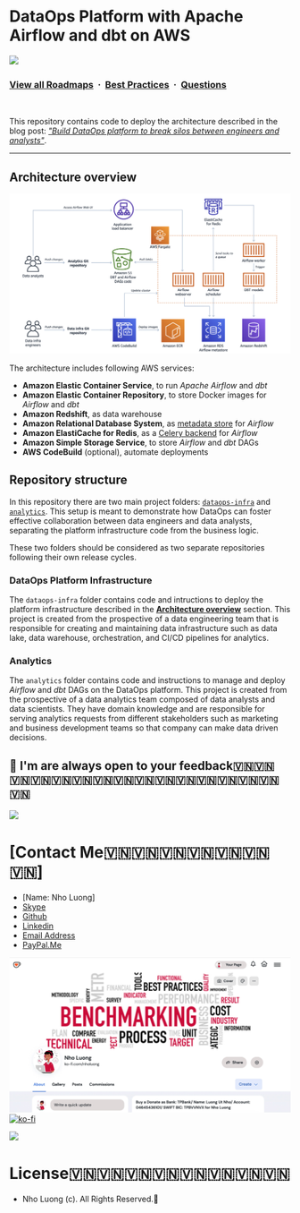 # DataOps Platform with Apache Airflow and dbt on AWS

![](https://i.imgur.com/waxVImv.png)
### [View all Roadmaps](https://github.com/nholuongut/all-roadmaps) &nbsp;&middot;&nbsp; [Best Practices](https://github.com/nholuongut/all-roadmaps/blob/main/public/best-practices/) &nbsp;&middot;&nbsp; [Questions](https://www.linkedin.com/in/nholuong/)
<br/>

This repository contains code to deploy the architecture described in the blog post: [*"Build DataOps platform to break silos between engineers and analysts"*](https://aws.amazon.com/tr/blogs/big-data/build-a-dataops-platform-to-break-silos-between-engineers-and-analysts/?nc1=h_ls&advocacy_source=everyonesocial&trk=global_employee_advocacy&sc_channel=sm&es_id=ab2ae17684).

---

## Architecture overview

![Architecture](docs/diagram.png "Architecture")

The architecture includes following AWS services:
* **Amazon Elastic Container Service**, to run *Apache Airflow* and *dbt*
* **Amazon Elastic Container Repository**, to store Docker images for *Airflow* and *dbt*
* **Amazon Redshift**, as data warehouse
* **Amazon Relational Database System**, as [metadata store](https://airflow.apache.org/docs/stable/howto/initialize-database.html) for *Airflow*
* **Amazon ElastiCache for Redis**, as a [Celery backend](https://airflow.apache.org/docs/1.10.1/howto/executor/use-celery.html) for *Airflow*
* **Amazon Simple Storage Service**, to store *Airflow* and *dbt* DAGs
* **AWS CodeBuild** (optional), automate deployments

## Repository structure

In this repository there are two main project folders: [`dataops-infra`](dataops-infra) and [`analytics`](analytics). This setup is meant to demonstrate how DataOps can foster effective collaboration between data engineers and data analysts, separating the platform infrastructure code from the business logic. 

These two folders should be considered as two separate repositories following their own release cycles.

### DataOps Platform Infrastructure

The `dataops-infra` folder contains code and intructions to deploy the platform infrastructure described in the [**Architecture overview**](#architecture-overview) section. This project is created from the prospective of a data engineering team that is responsible for creating and maintaining data infrastructure such as data lake, data warehouse, orchestration, and CI/CD pipelines for analytics.

### Analytics 

The `analytics` folder contains code and instructions to manage and deploy *Airflow* and *dbt* DAGs on the DataOps platform. This project is created from the prospective of a data analytics team composed of data analysts and data scientists. They have domain knowledge and are responsible for serving analytics requests from different stakeholders such as marketing and business development teams so that company can make data driven decisions.

## 🚀 I'm are always open to your feedback🇻🇳🇻🇳🇻🇳🇻🇳🇻🇳🇻🇳🇻🇳🇻🇳🇻🇳🇻🇳🇻🇳🇻🇳🇻🇳🇻🇳🇻🇳🇻🇳
![](https://i.imgur.com/waxVImv.png)
# **[Contact Me🇻🇳🇻🇳🇻🇳🇻🇳🇻🇳🇻🇳🇻🇳]**
* [Name: Nho Luong]
* [Skype](luongutnho_skype)
* [Github](https://github.com/nholuongut/)
* [Linkedin](https://www.linkedin.com/in/nholuong/)
* [Email Address](luongutnho@hotmail.com)
* [PayPal.Me](https://www.paypal.com/paypalme/nholuongut)

![](Donate.jpg)
[![ko-fi](https://ko-fi.com/img/githubbutton_sm.svg)](https://ko-fi.com/nholuong)

![](https://i.imgur.com/waxVImv.png)
# License🇻🇳🇻🇳🇻🇳🇻🇳🇻🇳🇻🇳🇻🇳🇻🇳
* Nho Luong (c). All Rights Reserved.🌟
